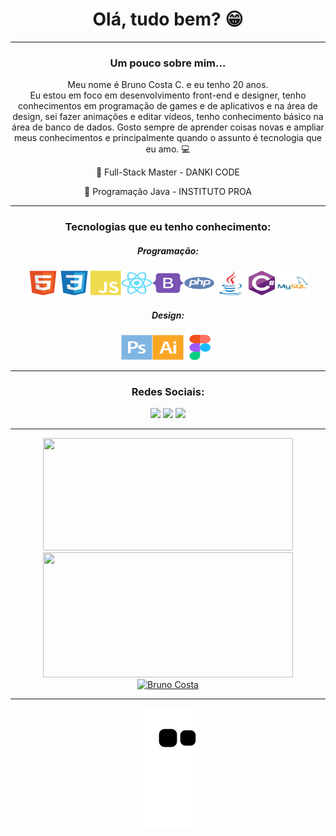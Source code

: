 <div align="center">
  
<h1> Olá, tudo bem? 😁</h1>   
  
<hr />
  
<h3>Um pouco sobre mim...</h3>
<p>Meu nome é Bruno Costa C. e eu tenho 20 anos. <br/> 
Eu estou em foco em desenvolvimento front-end e designer, tenho conhecimentos em programação de games e de aplicativos e na área de design, sei fazer animações e editar vídeos, tenho conhecimento básico na área de banco de dados. Gosto sempre de aprender coisas novas e ampliar meus conhecimentos e principalmente quando o assunto é tecnologia que eu amo. 💻</p>
  
<p>🎲 Full-Stack Master - DANKI CODE</p>
<p>🌱 Programação Java - INSTITUTO PROA</p>

<hr />
  
<!--Habilidades-->
 
<h3>Tecnologias que eu tenho conhecimento:</h3> 

<h5>Programação:</h5>
<img alt="HTML5" height="40" width="50" src="https://github.com/devicons/devicon/blob/master/icons/html5/html5-original.svg"><img alt="CSS3" height="40" width="50" src="https://github.com/devicons/devicon/blob/master/icons/css3/css3-original.svg"><img alt="Js" height="40" width="50" src="https://github.com/devicons/devicon/blob/master/icons/javascript/javascript-plain.svg"><img alt="ReactJS" height="40" width="50" src="https://github.com/devicons/devicon/blob/master/icons/react/react-original.svg"><img alt="Bootstrap" height="40" width="50" src="https://github.com/devicons/devicon/blob/master/icons/bootstrap/bootstrap-plain.svg"><img alt="PHP" height="40" width="50" src="https://github.com/devicons/devicon/blob/master/icons/php/php-plain.svg"><img alt="JAVA" height="40" width="50" src="https://github.com/devicons/devicon/blob/master/icons/java/java-original.svg"><img alt="Csharp" height="40" width="50" src="https://github.com/devicons/devicon/blob/master/icons/csharp/csharp-original.svg"><img alt="Mysql" height="40" width="50" src="https://github.com/devicons/devicon/blob/master/icons/mysql/mysql-original-wordmark.svg">

<h5>Design:</h5>  
<img alt="Photoshop" height="40" width="50" src="https://github.com/devicons/devicon/blob/master/icons/photoshop/photoshop-plain.svg"><img alt="Illustrator" height="40" width="50" src="https://github.com/devicons/devicon/blob/master/icons/illustrator/illustrator-plain.svg"><img alt="Figma" height="40" width="50" src="https://github.com/devicons/devicon/blob/master/icons/figma/figma-original.svg">

<hr />
 
<!--Redes Sociais-->
  
<h3>Redes Sociais:</h3>
<a href="https://www.instagram.com/bruno.costa.c/" target="_blank"><img src="https://img.shields.io/badge/Instagram-%23E4405F.svg?style=for-the-badge&logo=Instagram&logoColor=white" target="_blank"></a>  
<a href="https://www.linkedin.com/in/bruno-costa-a643621b2/" target="_blank"><img src="https://img.shields.io/badge/LinkedIn-0077B5?style=for-the-badge&logo=linkedin&logoColor=white" target="_blank"></a>  
<a href="mailto:bruno_costa12@hotmail.com"><img src="https://img.shields.io/badge/-Gmail-%23333?style=for-the-badge&logo=gmail&logoColor=white" target="_blank"></a>

<hr />
 
<!--Tabelas do Github-->

<a href="https://github.com/ihyperbr">
<img height="180em" width="400em" = src = "https://github-readme-stats.vercel.app/api/top-langs/?username=ihyperbr&theme=discord_old_blurple&layout=compact" />
<img height="200em" width="400em" = src="https://github-readme-stats.vercel.app/api?username=ihyperbr&show_icons=true&theme=discord_old_blurple&include_all_commits=true&count_private=true" />
  
<div align="center">
<img src="https://komarev.com/ghpvc/?username=ihyperbr&color=blue" alt="Bruno Costa" />
</div>
 
<hr />
 
![Snake animation](https://github.com/ihyperbr/ihyperbr/blob/output/github-contribution-grid-snake.svg)
</div> 
